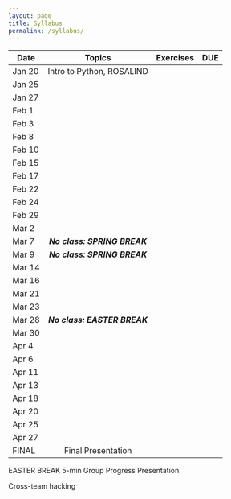 ```yaml
---
layout: page
title: Syllabus
permalink: /syllabus/
---
```


| **Date**      | **Topics**    | **Exercises** | **DUE** |
| ------------- |:-------------:| -----:|---|
|Jan 20|Intro to Python, ROSALIND |
|Jan 25|
|Jan 27|
|Feb 1|
|Feb 3|
|Feb 8|
|Feb 10|
|Feb 15|
|Feb 17|
|Feb 22|
|Feb 24|
|Feb 29|
|Mar 2|
|Mar 7| ***No class: SPRING BREAK*** |
|Mar 9| ***No class: SPRING BREAK*** |
|Mar 14|
|Mar 16|
|Mar 21|
|Mar 23|
|Mar 28| ***No class: EASTER BREAK*** |
|Mar 30|
|Apr 4|
|Apr 6|
|Apr 11|
|Apr 13|
|Apr 18|
|Apr 20|
|Apr 25|
|Apr 27|
|FINAL| Final Presentation


EASTER BREAK
5-min Group Progress Presentation

Cross-team hacking